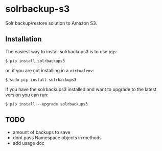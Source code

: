 # solrbackup-s3
Solr backup/restore solution to Amazon S3.

## Installation

The easiest way to install solrbackups3 is to use `pip`:

    $ pip install solrbackups3

or, if you are not installing in a `virtualenv`:

    $ sudo pip install solrbackups3

If you have the solrbackups3 installed and want to upgrade to the latest version
you can run:

    $ pip install --upgrade solrbackups3

## TODO
- amount of backups to save
- dont pass Namespace objects in methods
- add usage doc
